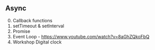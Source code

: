 ## Async 

0. Callback functions
1. setTimeout & setInterval
2. Promise
3. Event Loop - https://www.youtube.com/watch?v=8aGhZQkoFbQ
4. Workshop Digital clock
